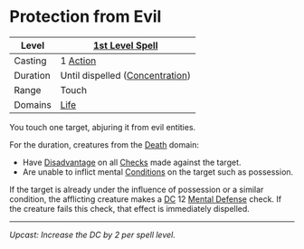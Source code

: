 # Protection from Evil

| Level    | [1st Level Spell](1st%20Level%20Spells.md)                            |
| -------- | --------------------------------------------------------------------- |
| Casting  | 1 [Action](../../../../Game%20Procedures/Core%20Procedures/Action.md) |
| Duration | Until dispelled ([Concentration](../../Concentration.md))             |
| Range    | Touch                                                                 |
| Domains  | [Life](../../Spell%20Domains/Life.md)                                 |

You touch one target, abjuring it from evil entities.

For the duration, creatures from the [Death](../../Spell%20Domains/Death.md) domain:

- Have [Disadvantage](../../../../Game%20Procedures/Die%20Rolling%20Mechanics/Disadvantage.md) on all [Checks](../../../../Game%20Procedures/Core%20Procedures/Check.md) made against the target.
- Are unable to inflict mental [Conditions](../../../../Game%20Procedures/Conditions/{Conditions}.md) on the target such as possession.

If the target is already under the influence of possession or a similar condition, the afflicting creature makes a [DC](../../../../Game%20Procedures/Core%20Procedures/DC.md) 12 [Mental Defense](../../../../Player%20Characters/Derived%20Statistics/Mental%20Defense.md) check. If the creature fails this check, that effect is immediately dispelled.

---
*Upcast: Increase the DC by 2 per spell level.*
